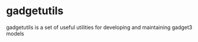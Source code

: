 # gadgetutils
gadgetutils is a set of useful utilities for developing and maintaining gadget3 models
